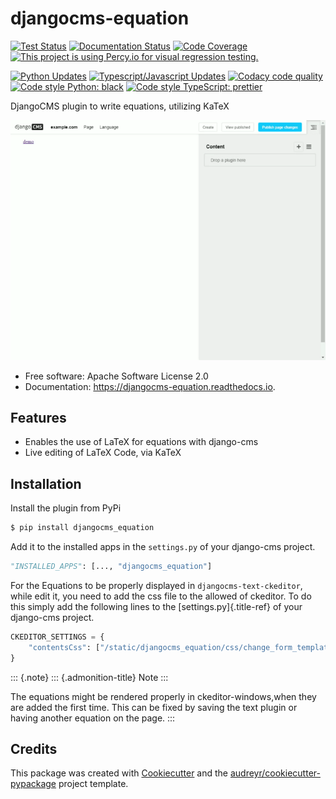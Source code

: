 # djangocms-equation

[![Test Status](https://github.com/s-weigand/djangocms-equation/workflows/Tests/badge.svg)](https://github.com/s-weigand/djangocms-equation/actions)
[![Documentation Status](https://readthedocs.org/projects/djangocms-equation/badge/?version=latest)](https://djangocms-equation.readthedocs.io/en/latest/?badge=latest)
[![Code Coverage](https://codecov.io/gh/s-weigand/djangocms-equation/branch/master/graph/badge.svg)](https://codecov.io/gh/s-weigand/djangocms-equation)
[![This project is using Percy.io for visual regression testing.](https://percy.io/static/images/percy-badge.svg)](https://percy.io/s-weigand/djangocms-equation)

[![Python Updates](https://pyup.io/repos/github/s-weigand/djangocms-equation/shield.svg)](https://pyup.io/repos/github/s-weigand/djangocms-equation/)
[![Typescript/Javascript Updates](https://badges.greenkeeper.io/s-weigand/djangocms-equation.svg)](https://greenkeeper.io/)
[![Codacy code quality](https://api.codacy.com/project/badge/Grade/f3c0be01f67b43b082810a0d86a79b4d)](https://www.codacy.com/manual/s.weigand.phy/djangocms-equation?utm_source=github.com&utm_medium=referral&utm_content=s-weigand/djangocms-equation&utm_campaign=Badge_Grade)
[![Code style Python: black](https://img.shields.io/badge/code%20style-black-000000.svg)](https://github.com/psf/black)
[![Code style TypeScript: prettier](https://img.shields.io/badge/code_style-prettier-ff69b4.svg)](https://prettier.io/)

DjangoCMS plugin to write equations, utilizing KaTeX

![](./demo.gif)

- Free software: Apache Software License 2.0
- Documentation: <https://djangocms-equation.readthedocs.io>.

## Features

- Enables the use of LaTeX for equations with django-cms
- Live editing of LaTeX Code, via KaTeX

## Installation

Install the plugin from PyPi

```bash
$ pip install djangocms_equation
```

Add it to the installed apps in the `settings.py` of your django-cms
project.

```python
"INSTALLED_APPS": [..., "djangocms_equation"]
```

For the Equations to be properly displayed in `djangocms-text-ckeditor`,
while edit it, you need to add the css file to the allowed of ckeditor.
To do this simply add the following lines to the
[settings.py]{.title-ref} of your django-cms project.

```python
CKEDITOR_SETTINGS = {
    "contentsCss": ["/static/djangocms_equation/css/change_form_template.css"]
}
```

::: {.note}
::: {.admonition-title}
Note
:::

The equations might be rendered properly in ckeditor-windows,when they
are added the first time. This can be fixed by saving the text plugin or
having another equation on the page.
:::

## Credits

This package was created with
[Cookiecutter](https://github.com/cookiecutter/cookiecutter) and the
[audreyr/cookiecutter-pypackage](https://github.com/audreyr/cookiecutter-pypackage)
project template.
